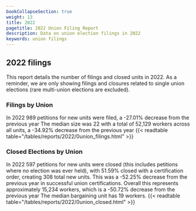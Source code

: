 ```yaml
---
bookCollapseSection: true
weight: 13
title: 2022
pagetitle: 2022 Union Filing Report
description: Data on union election filings in 2022
keywords: union filings
---
```


## 2022 filings

This report details the number of filings and closed units in 2022. As a reminder, we are only showing filings and closures related to single union elections (rare multi-union elections are excluded).

### Filings by Union
In 2022 989 petitions for new units were filed, a -27.01% decrease from the previous year The median size was 22 with a total of 52,129 workers across all units, a -34.92% decrease from the previous year
{{< readtable table="/tables/reports/2022/0union_filings.html" >}}

### Closed Elections by Union
In 2022 597 petitions for new units were closed (this includes petitions where no election was ever held), with 51.59% closed with a certification order, creating 308 total new units. This was a -52.25% decrease from the previous year in successful union certifications. Overall this represents approximately 15,234 workers, which is a -50.72% decrease from the previous year The median bargaining unit has 19 workers.
{{< readtable table="/tables/reports/2022/0union_closed.html" >}}
